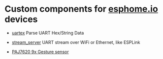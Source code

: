 # Custom components for [esphome.io](https://esphome.io) devices

- [uartex](github://eigger/espcomponents@latest)  Parse UART Hex/String Data

- [stream_server](github://oxan/esphome-stream-server) UART stream over WiFi or Ethernet, like ESPLink
    
- [PAJ7620 9x Gesture sensor](https://shop.m5stack.com/products/unit-gesture-recognition-sensor-paj7620)